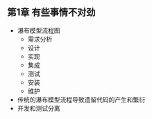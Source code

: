 ## 第1章 有些事情不对劲
- 瀑布模型流程图
	- 需求分析
	- 设计
	- 实现
	- 集成
	- 测试
	- 安装
	- 维护
- 传统的瀑布模型流程导致遗留代码的产生和繁衍
- 开发和测试分离